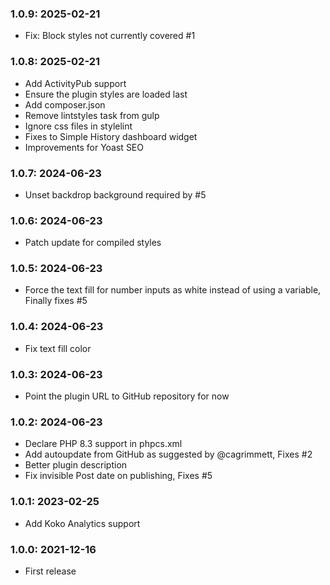### 1.0.9: 2025-02-21

* Fix: Block styles not currently covered #1

### 1.0.8: 2025-02-21

* Add ActivityPub support
* Ensure the plugin styles are loaded last
* Add composer.json
* Remove lintstyles task from gulp
* Ignore css files in stylelint
* Fixes to Simple History dashboard widget
* Improvements for Yoast SEO

### 1.0.7: 2024-06-23

* Unset backdrop background required by #5

### 1.0.6: 2024-06-23

* Patch update for compiled styles

### 1.0.5: 2024-06-23

* Force the text fill for number inputs as white instead of using a variable, Finally fixes #5

### 1.0.4: 2024-06-23

* Fix text fill color

### 1.0.3: 2024-06-23

* Point the plugin URL to GitHub repository for now

### 1.0.2: 2024-06-23

* Declare PHP 8.3 support in phpcs.xml
* Add autoupdate from GitHub as suggested by @cagrimmett, Fixes #2
* Better plugin description
* Fix invisible Post date on publishing, Fixes #5

### 1.0.1: 2023-02-25

* Add Koko Analytics support

### 1.0.0: 2021-12-16

* First release